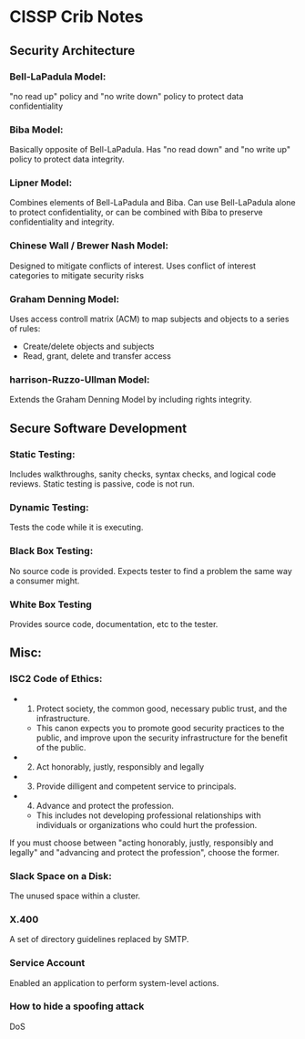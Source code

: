 # CISSP Crib Notes

## Security Architecture
### Bell-LaPadula Model: 
"no read up" policy and "no write down" policy to protect data confidentiality

### Biba Model: 
Basically opposite of Bell-LaPadula. Has "no read down" and "no write up" policy to protect data integrity.

### Lipner Model: 
Combines elements of Bell-LaPadula and Biba. Can use Bell-LaPadula alone to
protect confidentiality, or can be combined with Biba to preserve
confidentiality and integrity.

### Chinese Wall / Brewer Nash Model:
Designed to mitigate conflicts of interest. Uses conflict of interest
categories to mitigate security risks

### Graham Denning Model:
Uses access controll matrix (ACM) to map subjects and objects to a series of
rules:

- Create/delete objects and subjects
- Read, grant, delete and transfer access

### harrison-Ruzzo-Ullman Model:
Extends the Graham Denning Model by including rights integrity.


## Secure Software Development

### Static Testing:
Includes walkthroughs, sanity checks, syntax checks, and logical code reviews.
Static testing is passive, code is not run.

### Dynamic Testing:
Tests the code while it is executing.

### Black Box Testing:
No source code is provided. Expects tester to find a problem the same way a
consumer might.

### White Box Testing
Provides source code, documentation, etc to the tester.


## Misc:
### ISC2 Code of Ethics:
- 1. Protect society, the common good, necessary public trust, and the
     infrastructure.
  - This canon expects you to promote good security practices to the public,
    and improve upon the security infrastructure for the benefit of the public.
- 2. Act honorably, justly, responsibly and legally
- 3. Provide dilligent and competent service to principals.
- 4. Advance and protect the profession.
  - This includes not developing professional relationships with individuals or
    organizations who could hurt the profession.

If you must choose between "acting honorably, justly, responsibly and legally"
and "advancing and protect the profession", choose the former.

### Slack Space on a Disk:
The unused space within a cluster.

### X.400
A set of directory guidelines replaced by SMTP.

### Service Account
Enabled an application to perform system-level actions.

### How to hide a spoofing attack
DoS
